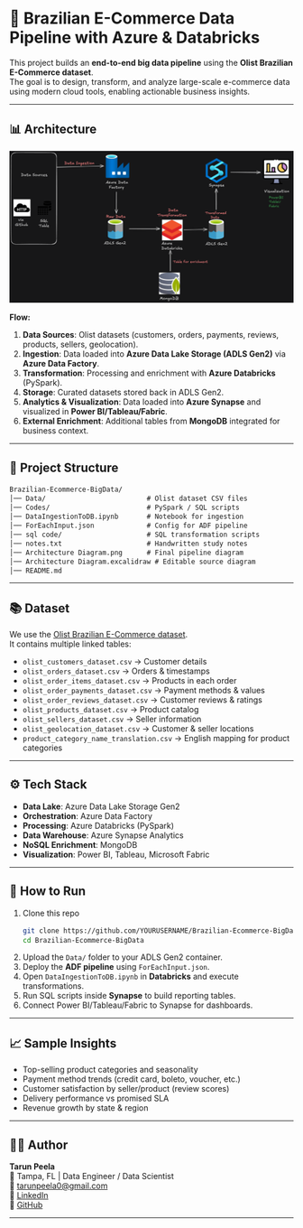 # 🛒 Brazilian E-Commerce Data Pipeline with Azure & Databricks  

This project builds an **end-to-end big data pipeline** using the **Olist Brazilian E-Commerce dataset**.  
The goal is to design, transform, and analyze large-scale e-commerce data using modern cloud tools, enabling actionable business insights.  

---

## 📊 Architecture  

![Architecture Diagram](Architecture%20Diagram.png)

**Flow:**  
1. **Data Sources**: Olist datasets (customers, orders, payments, reviews, products, sellers, geolocation).  
2. **Ingestion**: Data loaded into **Azure Data Lake Storage (ADLS Gen2)** via **Azure Data Factory**.  
3. **Transformation**: Processing and enrichment with **Azure Databricks** (PySpark).  
4. **Storage**: Curated datasets stored back in ADLS Gen2.  
5. **Analytics & Visualization**: Data loaded into **Azure Synapse** and visualized in **Power BI/Tableau/Fabric**.  
6. **External Enrichment**: Additional tables from **MongoDB** integrated for business context.  

---

## 📂 Project Structure  

```
Brazilian-Ecommerce-BigData/
│── Data/                         # Olist dataset CSV files
│── Codes/                        # PySpark / SQL scripts
│── DataIngestionToDB.ipynb       # Notebook for ingestion
│── ForEachInput.json             # Config for ADF pipeline
│── sql code/                     # SQL transformation scripts
│── notes.txt                     # Handwritten study notes
│── Architecture Diagram.png      # Final pipeline diagram
│── Architecture Diagram.excalidraw # Editable source diagram
│── README.md
```

---

## 📚 Dataset  

We use the [Olist Brazilian E-Commerce dataset](https://www.kaggle.com/datasets/olistbr/brazilian-ecommerce).  
It contains multiple linked tables:  

- `olist_customers_dataset.csv` → Customer details  
- `olist_orders_dataset.csv` → Orders & timestamps  
- `olist_order_items_dataset.csv` → Products in each order  
- `olist_order_payments_dataset.csv` → Payment methods & values  
- `olist_order_reviews_dataset.csv` → Customer reviews & ratings  
- `olist_products_dataset.csv` → Product catalog  
- `olist_sellers_dataset.csv` → Seller information  
- `olist_geolocation_dataset.csv` → Customer & seller locations  
- `product_category_name_translation.csv` → English mapping for product categories  

---

## ⚙️ Tech Stack  

- **Data Lake**: Azure Data Lake Storage Gen2  
- **Orchestration**: Azure Data Factory  
- **Processing**: Azure Databricks (PySpark)  
- **Data Warehouse**: Azure Synapse Analytics  
- **NoSQL Enrichment**: MongoDB  
- **Visualization**: Power BI, Tableau, Microsoft Fabric  

---

## 🚀 How to Run  

1. Clone this repo  
   ```bash
   git clone https://github.com/YOURUSERNAME/Brazilian-Ecommerce-BigData.git
   cd Brazilian-Ecommerce-BigData
   ```
2. Upload the `Data/` folder to your ADLS Gen2 container.  
3. Deploy the **ADF pipeline** using `ForEachInput.json`.  
4. Open `DataIngestionToDB.ipynb` in **Databricks** and execute transformations.  
5. Run SQL scripts inside **Synapse** to build reporting tables.  
6. Connect Power BI/Tableau/Fabric to Synapse for dashboards.  

---

## 📈 Sample Insights  

- Top-selling product categories and seasonality  
- Payment method trends (credit card, boleto, voucher, etc.)  
- Customer satisfaction by seller/product (review scores)  
- Delivery performance vs promised SLA  
- Revenue growth by state & region  

---

## 👨‍💻 Author  

**Tarun Peela**  
📍 Tampa, FL | Data Engineer / Data Scientist  
📧 tarunpeela0@gmail.com  
🔗 [LinkedIn](https://www.linkedin.com/in/tarunpeela)  
🔗 [GitHub](https://github.com/TarunVirat)  

---
